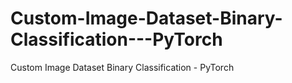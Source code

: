 # Custom-Image-Dataset-Binary-Classification---PyTorch
Custom Image Dataset Binary Classification - PyTorch

